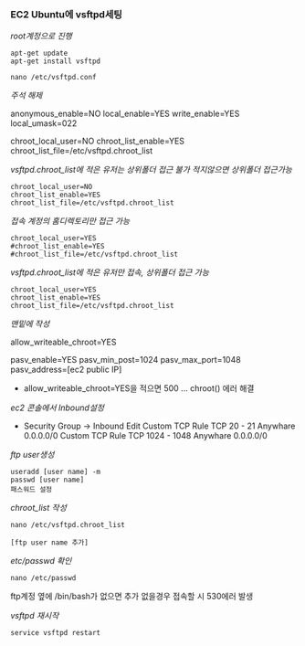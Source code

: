### EC2 Ubuntu에 vsftpd세팅
*root계정으로 진행*

    apt-get update
    apt-get install vsftpd

    nano /etc/vsftpd.conf

*주석 해제*

anonymous_enable=NO
local_enable=YES
write_enable=YES
local_umask=022

chroot_local_user=NO
chroot_list_enable=YES
chroot_list_file=/etc/vsftpd.chroot_list

*vsftpd.chroot_list에 적은 유저는 상위폴더 접근 불가*
*적지않으면 상위폴더 접근가능*

    chroot_local_user=NO 
    chroot_list_enable=YES
    chroot_list_file=/etc/vsftpd.chroot_list

*접속 계정의 홈디렉토리만 접근 가능*

    chroot_local_user=YES 
    #chroot_list_enable=YES
    #chroot_list_file=/etc/vsftpd.chroot_list

*vsftpd.chroot_list에 적은 유저만 접속, 상위폴더 접근 가능*

    chroot_local_user=YES 
    chroot_list_enable=YES
    chroot_list_file=/etc/vsftpd.chroot_list


*맨밑에 작성*

allow_writeable_chroot=YES

pasv_enable=YES 
pasv_min_post=1024
pasv_max_port=1048
pasv_address=[ec2 public IP]

- allow_writeable_chroot=YES을 적으면 500 ... chroot() 에러 해결

*ec2 콘솔에서 Inbound설정*

- Security Group -> Inbound Edit
Custom TCP Rule
TCP
20 - 21
Anywhare 0.0.0.0/0
Custom TCP Rule
TCP
1024 - 1048
Anywhare 0.0.0.0/0

*ftp user생성*

    useradd [user name] -m
    passwd [user name]
    패스워드 설정

*chroot_list 작성*

    nano /etc/vsftpd.chroot_list

    [ftp user name 추가]

*etc/passwd 확인*

    nano /etc/passwd

ftp계정 옆에 /bin/bash가 없으면 추가
없을경우 접속할 시 530에러 발생 

*vsftpd 재시작*

    service vsftpd restart
